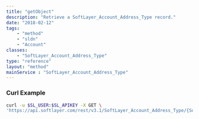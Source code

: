 ```yaml
---
title: "getObject"
description: "Retrieve a SoftLayer_Account_Address_Type record."
date: "2018-02-12"
tags:
    - "method"
    - "sldn"
    - "Account"
classes:
    - "SoftLayer_Account_Address_Type"
type: "reference"
layout: "method"
mainService : "SoftLayer_Account_Address_Type"
---
```


### Curl Example
```bash
curl -u $SL_USER:$SL_APIKEY -X GET \
'https://api.softlayer.com/rest/v3.1/SoftLayer_Account_Address_Type/{SoftLayer_Account_Address_TypeID}/getObject'
```
